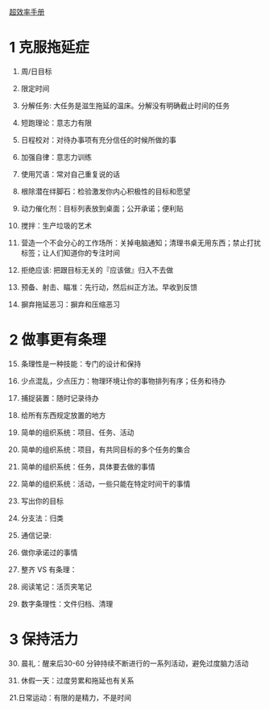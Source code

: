 [超效率手册](https://book.douban.com/subject/26703731/)

# 1 克服拖延症
1. 周/日目标

2. 限定时间

3. 分解任务: 大任务是滋生拖延的温床。分解没有明确截止时间的任务

4. 短跑理论：意志力有限

5. 日程校对：对待办事项有充分信任的时候所做的事

6. 加强自律：意志力训练

7. 使用咒语：常对自己重复说的话

8. 根除潜在绊脚石：检验激发你内心积极性的目标和愿望

9. 动力催化剂：目标列表放到桌面；公开承诺；便利贴

10. 搅拌：生产垃圾的艺术

11. 营造一个不会分心的工作场所：关掉电脑通知；清理书桌无用东西；禁止打扰标签；让人们知道你的专注时间

12. 拒绝应该: 把跟目标无关的『应该做』归入不去做

13. 预备、射击、瞄准：先行动，然后纠正方法。早收到反馈

14. 摒弃拖延恶习：摒弃和压缩恶习

# 2 做事更有条理

15. 条理性是一种技能：专门的设计和保持

16. 少点混乱，少点压力：物理环境让你的事物排列有序；任务和待办

17. 捕捉装置：随时记录待办

18. 给所有东西规定放置的地方

19. 简单的组织系统：项目、任务、活动

20. 简单的组织系统：项目，有共同目标的多个任务的集合

21. 简单的组织系统：任务，具体要去做的事情

22. 简单的组织系统：活动，一些只能在特定时间干的事情

23. 写出你的目标

24. 分支法：归类

25. 通信记录:

26. 做你承诺过的事情

27. 整齐 VS 有条理：

28. 阅读笔记：活页夹笔记

29. 数字条理性：文件归档、清理

# 3 保持活力

30. 晨礼：醒来后30-60 分钟持续不断进行的一系列活动，避免过度脑力活动

31. 休假一天：过度劳累和拖延也有关系

21.日常运动：有限的是精力，不是时间
